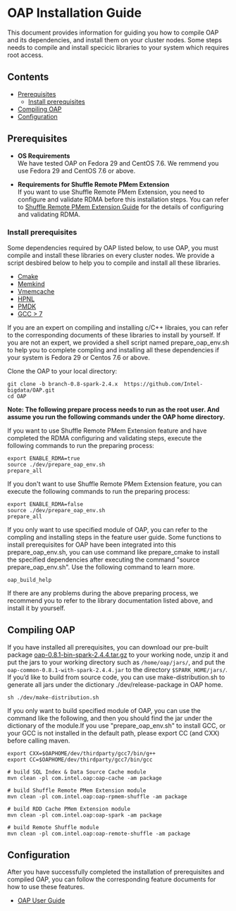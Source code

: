 # OAP Installation Guide
This document provides information for guiding you how to compile OAP and its dependencies, and install them on your cluster nodes. Some steps needs to compile and install specicic libraries to your system which requires root access.

## Contents
  - [Prerequisites](#prerequisites)
      - [Install prerequisites](#install-prerequisites)
  - [Compiling OAP](#compiling-oap)
  - [Configuration](#configuration)

## Prerequisites 

- **OS Requirements**  
We have tested OAP on Fedora 29 and CentOS 7.6. We remmend you use Fedora 29 and CentOS 7.6 or above.

- **Requirements for Shuffle Remote PMem Extension**  
If you want to use Shuffle Remote PMem Extension, you need to configure and validate RDMA before this installation steps. You can refer to [Shuffle Remote PMem Extension Guide](../oap-shuffle/RPMem-shuffle/README.md#4-configure-and-validate-rdma) for the details of configuring and validating RDMA.

###  Install prerequisites 
Some dependencies required by OAP listed below, to use OAP, you must compile and install these libraries on every cluster nodes. We provide a script desbired below to help you to compile and install all these libraries. 
- [Cmake](https://help.directadmin.com/item.php?id=494)
- [Memkind](https://github.com/Intel-bigdata/memkind)
- [Vmemcache](https://github.com/pmem/vmemcache)
- [HPNL](https://github.com/Intel-bigdata/HPNL)
- [PMDK](https://github.com/pmem/pmdk)  
- [GCC > 7](https://gcc.gnu.org/wiki/InstallingGCC)  

If you are an expert on compiling and installing c/C++ libraies, you can refer to the corresponding documents of these libraries to install by yourself. If you are not an expert, we provided a shell script named prepare_oap_env.sh to help you to complete compling and installing all these dependencies if your system is Fedora 29 or Centos 7.6 or above.

Clone the OAP to your local directory:

```
git clone -b branch-0.8-spark-2.4.x  https://github.com/Intel-bigdata/OAP.git
cd OAP
```

**Note: The following prepare process needs to run as the root user. And assume you run the following commands under the OAP home directory.**

If you want to use Shuffle Remote PMem Extension feature and have completed the RDMA configuring and validating steps, execute the following commands to run the preparing process:
```shell script
export ENABLE_RDMA=true
source ./dev/prepare_oap_env.sh
prepare_all
```

If you don't want to use Shuffle Remote PMem Extension feature, you can execute the following commands to run the preparing process:
```shell script
export ENABLE_RDMA=false
source ./dev/prepare_oap_env.sh
prepare_all
```
If you only want to use specified module of OAP, you can refer to the compling and installing steps in the feature user guide. Some functions to install prerequisites for OAP have been integrated into this prepare_oap_env.sh, you can use command like prepare_cmake to install the specified dependencies after executing the command "source prepare_oap_env.sh". Use the following command to learn more.  

```shell script
oap_build_help
```
If there are any problems during the above preparing process, we recommend you to refer to the library documentation listed above, and install it by yourself.


## Compiling OAP
If you have installed all prerequisites, you can download our pre-built package [oap-0.8.1-bin-spark-2.4.4.tar.gz](https://github.com/Intel-bigdata/OAP/releases/download/v0.8.1-spark-2.4.4/oap-0.8.1-bin-spark-2.4.4.tar.gz)  to your working node, unzip it and put the jars to your working directory such as `/home/oap/jars/`, and put the `oap-common-0.8.1-with-spark-2.4.4.jar` to the directory `$SPARK_HOME/jars/`. If you’d like to build from source code,  you can use make-distribution.sh to generate all jars under the dictionary ./dev/release-package in OAP home.
```shell script
sh ./dev/make-distribution.sh
``````
If you only want to build specified module of OAP, you can use the command like the following, and then you should find the jar under the dictionary of the module.If you use "prepare_oap_env.sh" to install GCC, or your GCC is not installed in the default path, please export CC (and CXX) before calling maven.
```shell script
export CXX=$OAPHOME/dev/thirdparty/gcc7/bin/g++
export CC=$OAPHOME/dev/thirdparty/gcc7/bin/gcc
```

```shell script
# build SQL Index & Data Source Cache module
mvn clean -pl com.intel.oap:oap-cache -am package 
```

```shell script
# build Shuffle Remote PMem Extension module
mvn clean -pl com.intel.oap:oap-rpmem-shuffle -am package 
```

```shell script
# build RDD Cache PMem Extension module
mvn clean -pl com.intel.oap:oap-spark -am package 
```

```shell script
# build Remote Shuffle module
mvn clean -pl com.intel.oap:oap-remote-shuffle -am package 
```

##  Configuration
After you have successfully completed the installation of prerequisites and compiled OAP, you can follow the corresponding feature documents for how to use these features.

* [OAP User Guide](../README.md#user-guide)
